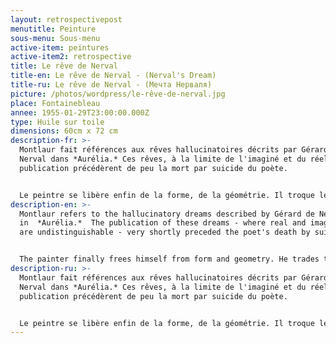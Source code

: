```yaml
---
layout: retrospectivepost
menutitle: Peinture
sous-menu: Sous-menu
active-item: peintures
active-item2: retrospective
title: Le rêve de Nerval
title-en: Le rêve de Nerval - (Nerval's Dream)
title-ru: Le rêve de Nerval - (Мечта Нерваля)
picture: /photos/wordpress/le-rêve-de-nerval.jpg
place: Fontainebleau
annee: 1955-01-29T23:00:00.000Z
type: Huile sur toile
dimensions: 60cm x 72 cm
description-fr: >-
  Montlaur fait références aux rêves hallucinatoires décrits par Gérard de
  Nerval dans *Aurélia.* Ces rêves, à la limite de l'imaginé et du réel, et leur
  publication précédèrent de peu la mort par suicide du poète.


  Le peintre se libère enfin de la forme, de la géométrie. Il troque le pinceau pour le couteau à palette, il détruit les contours. Son imagination peut maintenant exprimer sans entraves le rêve, trop souvent cauchemar, et la réalité.
description-en: >-
  Montlaur refers to the hallucinatory dreams described by Gérard de Nerval
  in  *Aurélia.*  The publication of these dreams - where real and imagined life
  are undistinguishable - very shortly preceded the poet's death by suicide.


  The painter finally frees himself from form and geometry. He trades the brush for the palette knife, he destroys the outlines. His imagination can now express without hindrance his dreams, too often nightmares, and reality.
description-ru: >-
  Montlaur fait références aux rêves hallucinatoires décrits par Gérard de
  Nerval dans *Aurélia.* Ces rêves, à la limite de l'imaginé et du réel, et leur
  publication précédèrent de peu la mort par suicide du poète.


  Le peintre se libère enfin de la forme, de la géométrie. Il troque le pinceau pour le couteau à palette, il détruit les contours. Son imagination peut maintenant exprimer sans entraves le rêve, trop souvent cauchemar, et la réalité.
---
```

